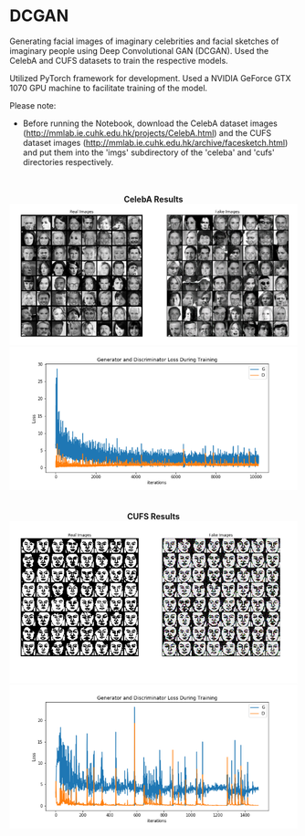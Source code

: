 # DCGAN

Generating facial images of imaginary celebrities and facial sketches of imaginary people using Deep Convolutional GAN (DCGAN). Used the CelebA and CUFS datasets to train the respective models. 

Utilized PyTorch framework for development. Used a NVIDIA GeForce GTX 1070 GPU machine to facilitate training of the model. 


Please note:
 * Before running the Notebook, download the CelebA dataset images (http://mmlab.ie.cuhk.edu.hk/projects/CelebA.html) and the CUFS dataset images (http://mmlab.ie.cuhk.edu.hk/archive/facesketch.html) and put them into the 'imgs' subdirectory of the 'celeba' and 'cufs' directories respectively. 

<p align="center">
  <br><br>
  <b>CelebA Results</b>
  <img src="https://github.com/ApurbaSengupta/DCGAN/blob/master/results/fake_celeba.png">
  <br>
  <img src="https://github.com/ApurbaSengupta/DCGAN/blob/master/results/plot_celeba.png">
  <br><br><br>
  <b>CUFS Results</b>
  <img src="https://github.com/ApurbaSengupta/DCGAN/blob/master/results/fake_cufs.png">
  <br>
  <img src="https://github.com/ApurbaSengupta/DCGAN/blob/master/results/plot_cufs.png">
</p>
